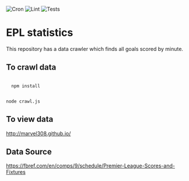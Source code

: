 ![Cron](https://github.com/marvel308/marvel308.github.io/workflows/Crawl%20Cron/badge.svg?event=schedule)
![Lint](https://github.com/marvel308/marvel308.github.io/workflows/Lint/badge.svg)
![Tests](https://github.com/marvel308/marvel308.github.io/workflows/Tests/badge.svg)

# EPL statistics

This repository has a data crawler which finds all goals scored by minute.

## To crawl data
<code>
  npm install
  
  node crawl.js
</code>

## To view data
http://marvel308.github.io/

## Data Source
https://fbref.com/en/comps/9/schedule/Premier-League-Scores-and-Fixtures
